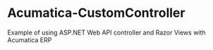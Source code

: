 # Acumatica-CustomController
Example of using ASP.NET Web API controller and Razor Views with Acumatica ERP
